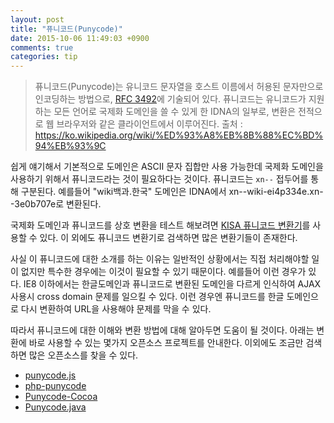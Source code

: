 ```yaml
---
layout: post
title: "퓨니코드(Punycode)"
date: 2015-10-06 11:49:03 +0900
comments: true
categories: tip
---
```

> 퓨니코드(Punycode)는 유니코드 문자열을 호스트 이름에서 허용된 문자만으로 인코딩하는 방법으로, [RFC 3492](https://tools.ietf.org/html/rfc3492)에 기술되어 있다. 퓨니코드는 유니코드가 지원하는 모든 언어로 국제화 도메인을 쓸 수 있게 한 IDNA의 일부로, 변환은 전적으로 웹 브라우저와 같은 클라이언트에서 이루어진다.
> 출처 : https://ko.wikipedia.org/wiki/%ED%93%A8%EB%8B%88%EC%BD%94%EB%93%9C

쉽게 얘기해서 기본적으로 도메인은 ASCII 문자 집합만 사용 가능한데 국제화 도메인을 사용하기 위해서 퓨니코드라는 것이 필요하다는 것이다. 퓨니코드는 `xn--` 접두어를 통해 구분된다. 예를들어 "wiki백과.한국" 도메인은 IDNA에서 xn--wiki-ei4p334e.xn--3e0b707e로 변환된다.

국제화 도메인과 퓨니코드를 상호 변환을 테스트 해보려면 [KISA 퓨니코드 변환기](http://krnic.or.kr/jsp/resources/domainInfo/punyCode.jsp)를 사용할 수 있다. 이 외에도 퓨니코드 변환기로 검색하면 많은 변환기들이 존재한다.

사실 이 퓨니코드에 대한 소개를 하는 이유는 일반적인 상황에서는 직접 처리해야할 일이 없지만 특수한 경우에는 이것이 필요할 수 있기 때문이다. 예를들어 이런 경우가 있다. IE8 이하에서는 한글도메인과 퓨니코드로 변환된 도메인을 다르게 인식하여 AJAX 사용시 cross domain 문제를 일으킬 수 있다. 이런 경우엔 퓨니코드를 한글 도메인으로 다시 변환하여 URL을 사용해야 문제를 막을 수 있다.

따라서 퓨니코드에 대한 이해와 변환 방법에 대해 알아두면 도움이 될 것이다. 아래는 변환에 바로 사용할 수 있는 몇가지 오픈소스 프로젝트를 안내한다. 이외에도 조금만 검색하면 많은 오픈소스를 찾을 수 있다.

* [punycode.js](https://github.com/bestiejs/punycode.js)
* [php-punycode](https://github.com/true/php-punycode)
* [Punycode-Cocoa](https://github.com/Wevah/Punycode-Cocoa)
* [Punycode.java](http://opensource.apple.com/source/ChatServer/ChatServer-262/libidn/java/gnu/inet/encoding/Punycode.java)
